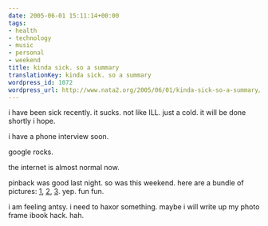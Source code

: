 ```yaml
---
date: 2005-06-01 15:11:14+00:00
tags:
- health
- technology
- music
- personal
- weekend
title: kinda sick. so a summary
translationKey: kinda sick. so a summary
wordpress_id: 1072
wordpress_url: http://www.nata2.org/2005/06/01/kinda-sick-so-a-summary/
---
```


i have been sick recently. it sucks. not like ILL. just a cold. it will be done shortly i hope. 

i have a phone interview soon. 

google rocks. 

the internet is almost normal now. 

pinback was good last night. so was this weekend. here are a bundle of pictures: <a href="https://web.archive.org/web/20030814003134/http://www.nata2.info//pictures/events/2005%3A05%3A28_rodan_soundbar/.dir.jpg">1</a>, <a href="https://web.archive.org/web/20030814003134/http://www.nata2.info//pictures/events/2005%3A05%3A28_George_and_Tia_party/.dir.jpg">2</a>, <a href="https://web.archive.org/web/20030814003134/http://www.nata2.info//pictures/events/2005%3A05%3A27_Sound_Bar/.dir.jpg">3</a>. yep. fun fun. 

i am feeling antsy. i need to haxor something. maybe i will write up my photo frame ibook hack. hah.